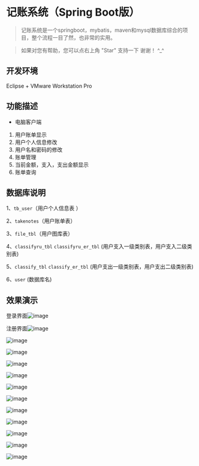 # 记账系统（Spring Boot版）


>  记账系统是一个springboot，mybatis，maven和mysql数据库综合的项目，整个流程一目了然，也非常的实用。

>  如果对您有帮助，您可以点右上角 "Star" 支持一下 谢谢！ ^_^



## 开发环境
Eclipse + VMware Workstation Pro
## 功能描述
- 电脑客户端
1. 用户账单显示
2. 用户个人信息修改
3. 用户名和密码的修改
4. 账单管理
5. 当前金额，支入，支出金额显示
6. 账单查询
## 数据库说明
1、`tb_user`（用户个人信息表 ） 

2、`takenotes`（用户账单表）

3、`file_tbl`（用户图库表）

4、`classifyru_tbl` `classifyru_er_tbl` (用户支入一级类别表，用户支入二级类别表)

5、`classify_tbl` `classify_er_tbl` (用户支出一级类别表，用户支出二级类别表)

6、`user` (数据库名)
## 效果演示

登录界面![image](https://github.com/xiaohui-cpu/UploadMaven/blob/master/images/1.png)

注册界面![image](https://github.com/xiaohui-cpu/UploadMaven/blob/master/images/2.png)

![image](https://github.com/xiaohui-cpu/UploadMaven/blob/master/images/3.png)

![image](https://github.com/xiaohui-cpu/UploadMaven/blob/master/images/4.png)

![image](https://github.com/xiaohui-cpu/UploadMaven/blob/master/images/5.png)

![image](https://github.com/xiaohui-cpu/UploadMaven/blob/master/images/6.png)

![image](https://github.com/xiaohui-cpu/UploadMaven/blob/master/images/7.png)

![image](https://github.com/xiaohui-cpu/UploadMaven/blob/master/images/8.png)

![image](https://github.com/xiaohui-cpu/UploadMaven/blob/master/images/9.png)

![image](https://github.com/xiaohui-cpu/UploadMaven/blob/master/images/10.png)

![image](https://github.com/xiaohui-cpu/UploadMaven/blob/master/images/11.png)

![image](https://github.com/xiaohui-cpu/UploadMaven/blob/master/images/12.png)

![image](https://github.com/xiaohui-cpu/UploadMaven/blob/master/images/13.png)


